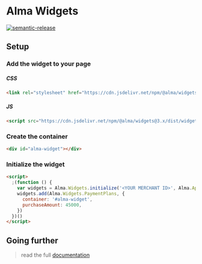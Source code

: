 # Alma Widgets

[![semantic-release](https://img.shields.io/badge/%20%20%F0%9F%93%A6%F0%9F%9A%80-semantic--release-e10079.svg)](https://github.com/semantic-release/semantic-release)

## Setup

### Add the widget to your page

##### CSS

```html
<link rel="stylesheet" href="https://cdn.jsdelivr.net/npm/@alma/widgets@3.x/dist/widgets.min.css" />
```

##### JS

```html
<script src="https://cdn.jsdelivr.net/npm/@alma/widgets@3.x/dist/widgets.umd.js"></script>
```

### Create the container

```html
<div id="alma-widget"></div>
```

### Initialize the widget

```html
<script>
  ;(function () {
    var widgets = Alma.Widgets.initialize('<YOUR MERCHANT ID>', Alma.ApiMode.LIVE)
    widgets.add(Alma.Widgets.PaymentPlans, {
      container: '#alma-widget',
      purchaseAmount: 45000,
    })
  })()
</script>
```

## Going further

> read the full [documentation](./documentation.md)
